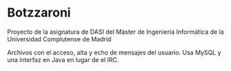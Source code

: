 # Botzzaroni

Proyecto de la asignatura de DASI del Máster de Ingeniería Informática de la Universidad Complutense de Madrid

Archivos con el acceso, alta y echo de mensajes del usuario. Usa MySQL y una interfaz en Java en lugar de el IRC.

